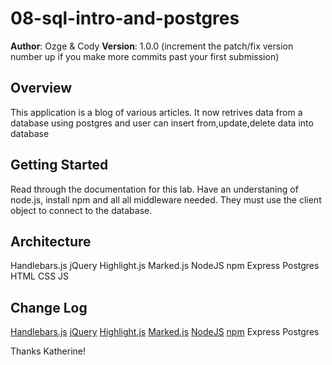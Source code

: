 # 08-sql-intro-and-postgres

**Author**: Ozge & Cody
**Version**: 1.0.0 (increment the patch/fix version number up if you make more commits past your first submission)

## Overview
<!-- Provide a high level overview of what this application is and why you are building it, beyond the fact that it's an assignment for a Code Fellows 301 class. (i.e. What's your problem domain?) -->
This application is a blog of various articles. It now retrives data from a database using postgres and user can insert from,update,delete data into database

## Getting Started
<!-- What are the steps that a user must take in order to build this app on their own machine and get it running? -->
Read through the documentation for this lab. Have an understaning of node.js, install npm and all all middleware needed. They must use the client object to connect to the database.  

## Architecture
<!-- Provide a detailed description of the application design. What technologies (languages, libraries, etc) you're using, and any other relevant design information. -->
Handlebars.js
jQuery
Highlight.js
Marked.js
NodeJS
npm
Express
Postgres
HTML
CSS
JS

## Change Log
<!-- Use this are to document the iterative changes made to your application as each feature is successfully implemented. Use time stamps. Here's an examples:

12-15-2017 1:19pm
## Credits and Collaborations
<!-- Give credit (and a link) to other people or resources that helped you build this application. -->
[Handlebars.js](http://handlebarsjs.com/)
[jQuery](https://jquery.com/)
[Highlight.js](https://highlightjs.org/)
[Marked.js](https://github.com/chjj/marked)
[NodeJS](https://nodejs.org)
[npm](https://www.npmjs.com/)
Express
Postgres

 Thanks Katherine!
